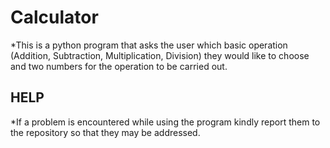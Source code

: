 # Calculator

*This is a python program that asks the user which basic operation (Addition, Subtraction, Multiplication, Division) they would like to choose and two numbers for the operation to be carried out.

## HELP

*If a problem is encountered while using the program kindly report them to the repository so that they may be addressed.
